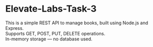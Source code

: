 # Elevate-Labs-Task-3
This is a simple REST API to manage books, built using Node.js and Express.  
Supports GET, POST, PUT, DELETE operations.  
In-memory storage — no database used.
